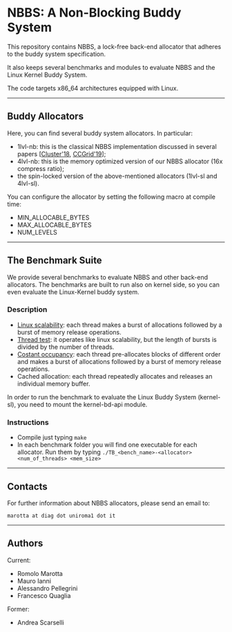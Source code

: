 #  NBBS: A Non-Blocking Buddy System

This repository contains NBBS, a lock-free back-end allocator
that adheres to the buddy system specification.

It also keeps several benchmarks and modules to evaluate NBBS and the
Linux Kernel Buddy System.

The code targets x86_64 architectures equipped with Linux.

----------------------------------
## Buddy Allocators

Here, you can find several buddy system allocators.
In particular:

 * 1lvl-nb: this is the classical NBBS implementation discussed in several papers [[Cluster'18](https://doi.org/10.1109/CLUSTER.2018.00034), [CCGrid'19](https://doi.ieeecomputersociety.org/10.1109/CCGRID.2019.00011)];
 * 4lvl-nb: this is the memory optimized version of our NBBS allocator (16x compress ratio);
 * the spin-locked version of the above-mentioned allocators (1lvl-sl and 4lvl-sl).

You can configure the allocator by setting the following macro at compile time:
 * MIN_ALLOCABLE_BYTES
 * MAX_ALLOCABLE_BYTES
 * NUM_LEVELS

----------------------------------

## The Benchmark Suite

We provide several benchmarks to evaluate NBBS and other back-end allocators.
The benchmarks are built to run also on kernel side, so you can even evaluate the Linux-Kernel buddy system.

### Description

 * [Linux scalability](http://www.citi.umich.edu/techreports/reports/citi-tr-00-5.pdf):
   each thread makes a burst of allocations followed by a burst of memory release operations.
 * [Thread test](http://doi.acm.org/10.1145/378993.379232):
   it operates like linux scalability, but the length of bursts is divided by the number of threads.
 * [Costant occupancy](https://doi.ieeecomputersociety.org/10.1109/CCGRID.2019.00011):
   each thread pre-allocates blocks of different order and makes a burst of allocations followed by a burst of memory release operations.
 * Cached allocation: each thread repeatedly allocates and releases an individual memory buffer.

In order to run the benchmark to evaluate the Linux Buddy System (kernel-sl), you need to mount the kernel-bd-api module.

### Instructions

* Compile just typing `make`
* In each benchmark folder you will find one executable for each allocator. Run them by typing
`
./TB_<bench_name>-<allocator> <num_of_threads> <mem_size>
`



----------------------------------
## Contacts

For further information about NBBS allocators, please send an email to:

 ```marotta at diag dot uniroma1 dot it```

----------------------------------
## Authors

Current:

* Romolo Marotta
* Mauro Ianni
* Alessandro Pellegrini
* Francesco Quaglia

Former:

* Andrea Scarselli
